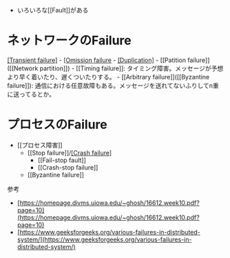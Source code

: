 - いろいろな[[Fault]]がある
# ネットワークのFailure
[[Transient failure]]([[一時障害]])
		- [[Omission failure](脱落)
		- [[Duplication]](複製)
	- [[Patition failure]]([[Network partition]])
	- [[Timing failure]]: タイミング障害。メッセージが予想より早く着いたり、遅くついたりする。
	- [[Arbitrary failure]]([[Byzantine failure]]): 通信における任意故障もある。メッセージを送れてないふりしてn重に送ってるとか。
# プロセスのFailure
- [[プロセス障害]]
	- [[Stop failure]]/[[Crash failure]]([[停止故障]])
		- [[Fail-stop fault]]
		- [[Crash-stop failure]]
	- [[Byzantine failure]]

参考
- [https://homepage.divms.uiowa.edu/~ghosh/16612.week10.pdf?page=10](https://homepage.divms.uiowa.edu/~ghosh/16612.week10.pdf?page=10)
- [https://www.geeksforgeeks.org/various-failures-in-distributed-system/](https://www.geeksforgeeks.org/various-failures-in-distributed-system/)
